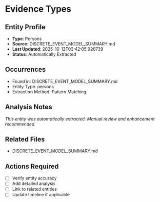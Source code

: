 # Evidence Types

## Entity Profile
- **Type**: Persons
- **Source**: DISCRETE_EVENT_MODEL_SUMMARY.md
- **Last Updated**: 2025-10-12T03:42:05.920739
- **Status**: Automatically Extracted

## Occurrences
- Found in: DISCRETE_EVENT_MODEL_SUMMARY.md
- Entity Type: persons
- Extraction Method: Pattern Matching

## Analysis Notes
*This entity was automatically extracted. Manual review and enhancement recommended.*

## Related Files
- DISCRETE_EVENT_MODEL_SUMMARY.md

## Actions Required
- [ ] Verify entity accuracy
- [ ] Add detailed analysis
- [ ] Link to related entities
- [ ] Update timeline if applicable
